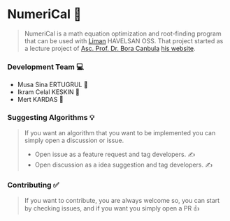 # NumeriCal :abacus:

> NumeriCal is a math equation optimization and root-finding program that can be used with [Liman](https://github.com/limanmys/core) HAVELSAN OSS. That project started as a lecture project of [Asc. Prof. Dr. Bora Canbula](https://github.com/canbula) [his website](https://canbula.com/).

### Development Team :computer:
* Musa Sina ERTUGRUL :muscle:
* Ikram Celal KESKIN :muscle:
* Mert KARDAS :muscle:

### Suggesting Algorithms :bulb:

> If you want an algorithm that you want to be implemented you can simply open a discussion or issue.
> * Open issue as a feature request and tag developers. :writing_hand:
> * Open discussion as a idea suggestion and tag developers. :writing_hand:

### Contributing :white_check_mark:

> If you want to contribute, you are always welcome so, you can start by checking issues, and if you want you simply open a PR :thumbsup:



